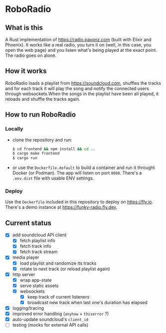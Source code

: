 # RoboRadio

## What is this

A Rust implementation of https://radio.pavonz.com (built with Elixir and Phoenix). It works like a real radio, you turn it on (well, in this case, you open the web page) and you listen what's being played at the exact point. The radio goes on alone.

## How it works

RoboRadio loads a playlist from https://soundcloud.com, shuffles the tracks and for each track it will play the song and notify the connected users through websockets.When the songs in the playlist have been all played, it reloads and shuffle the tracks again.

## How to run RoboRadio

### Locally

- clone the repository and run:
  ```sh
  $ cd frontend && npm install && cd ..
  $ cargo make frontend
  $ cargo run
  ```
- or use the `Dockerfile.default` to build a container and run it throught Docker (or Podman). The app will listen on port `8080`. There's a `.env.dist` file with usable ENV settings.

### Deploy

Use the `Dockerfile` included in this repository to deploy on https://fly.io. There's a demo instance at https://funky-radio.fly.dev.

## Current status

- [x] add soundcloud API client
  - [x] fetch playlist info
  - [x] fetch track info
  - [x] fetch track stream
- [x] media player
  - [x] load playlist and randomize its tracks
  - [x] rotate to next track (or reload playlist again)
- [x] http server
  - [x] wrap app-state
  - [x] serve static assets
  - [x] websockets
    - [x] keep track of current listeners
    - [x] broadcast new track when last one's duration has elapsed
- [x] logging/tracing
- [x] improved error handling (`anyhow` + `thiserror` ?)
- [x] auto-update soundcloud's `client_id`
- [ ] testing (mocks for external API calls)
